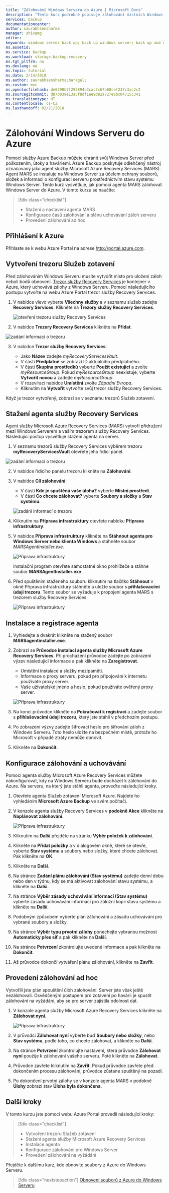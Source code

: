 ```yaml
---
title: "Zálohování Windows Serveru do Azure | Microsoft Docs"
description: "Tento kurz podrobně popisuje zálohování místních Windows Serverů do trezoru služby Recovery Services."
services: backup
documentationcenter: 
author: saurabhsensharma
manager: shivamg
editor: 
keywords: windows server back up; back up windows server; back up and disaster recovery
ms.assetid: 
ms.service: backup
ms.workload: storage-backup-recovery
ms.tgt_pltfrm: na
ms.devlang: na
ms.topic: tutorial
ms.date: 2/14/2018
ms.author: saurabhsensharma;markgal;
ms.custom: mvc
ms.openlocfilehash: de0398b7f295894a3cac7c67b68cef237c3ac2c2
ms.sourcegitcommit: d87b039e13a5f8df1ee9d82a727e6bc04715c341
ms.translationtype: HT
ms.contentlocale: cs-CZ
ms.lasthandoff: 02/21/2018
---
```

# <a name="back-up-windows-server-to-azure"></a>Zálohování Windows Serveru do Azure


Pomocí služby Azure Backup můžete chránit svůj Windows Server před poškozením, útoky a haváriemi. Azure Backup poskytuje odlehčený nástroj označovaný jako agent služby Microsoft Azure Recovery Services (MARS). Agent MARS se instaluje na Windows Server za účelem ochrany souborů, složek a informací o konfiguraci serveru prostřednictvím stavu systému Windows Server. Tento kurz vysvětluje, jak pomocí agenta MARS zálohovat Windows Server do Azure. V tomto kurzu se naučíte: 


> [!div class="checklist"]
> * Stažení a nastavení agenta MARS
> * Konfigurace časů zálohování a plánu uchovávání záloh serveru
> * Provedení zálohování ad hoc


## <a name="log-in-to-azure"></a>Přihlášení k Azure

Přihlaste se k webu Azure Portal na adrese http://portal.azure.com.

## <a name="create-a-recovery-services-vault"></a>Vytvoření trezoru Služeb zotavení

Před zálohováním Windows Serveru musíte vytvořit místo pro uložení záloh neboli bodů obnovení. [Trezor služby Recovery Services](backup-azure-recovery-services-vault-overview.md) je kontejner v Azure, který uchovává zálohy z Windows Serveru. Pomocí následujícího postupu vytvořte na webu Azure Portal trezor služby Recovery Services. 

1. V nabídce vlevo vyberte **Všechny služby** a v seznamu služeb zadejte **Recovery Services**. Klikněte na **Trezory služby Recovery Services**.

   ![otevření trezoru služby Recovery Services](./media/tutorial-backup-windows-server-to-azure/full-browser-open-rs-vault_2.png)

2.  V nabídce **Trezory Recovery Services** klikněte na **Přidat**.

   ![zadání informací o trezoru](./media/tutorial-backup-windows-server-to-azure/provide-vault-detail-2.png)

3.  V nabídce **Trezor služby Recovery Services**:

    - Jako **Název** zadejte *myRecoveryServicesVault*.
    - V části **Předplatné** se zobrazí ID aktuálního předplatného.
    - V části **Skupina prostředků** vyberte **Použít existující** a zvolte *myResourceGroup*. Pokud *myResourceGroup* neexistuje, vyberte **Vytvořit novou** a zadejte *myResourceGroup*. 
    - V rozevírací nabídce **Umístění** zvolte *Západní Evropa*.
    - Kliknutím na **Vytvořit** vytvořte svůj trezor služby Recovery Services.
 
Když je trezor vytvořený, zobrazí se v seznamu trezorů Služeb zotavení.

## <a name="download-recovery-services-agent"></a>Stažení agenta služby Recovery Services

Agent služby Microsoft Azure Recovery Services (MARS) vytvoří přidružení mezi Windows Serverem a vaším trezorem služby Recovery Services. Následující postup vysvětluje stažení agenta na server.

1.  V seznamu trezorů služby Recovery Services výběrem trezoru **myRecoveryServicesVault** otevřete jeho řídicí panel.

   ![zadání informací o trezoru](./media/tutorial-backup-windows-server-to-azure/open-vault-from-list.png)

2.  V nabídce řídicího panelu trezoru klikněte na **Zálohování**.

3.  V nabídce **Cíl zálohování**:

    - V části **Kde je spuštěná vaše úloha?** vyberte **Místní prostředí**. 
    - V části **Co chcete zálohovat?** vyberte **Soubory a složky** a **Stav systému**. 

    ![zadání informací o trezoru](./media/tutorial-backup-windows-server-to-azure/backup-goal.png)
    
4.  Kliknutím na **Příprava infrastruktury** otevřete nabídku **Příprava infrastruktury**.
5.  V nabídce **Příprava infrastruktury** klikněte na **Stáhnout agenta pro Windows Server nebo klienta Windows** a stáhněte soubor *MARSAgentInstaller.exe*. 

    ![Příprava infrastruktury](./media/tutorial-backup-windows-server-to-azure/prepare-infrastructure.png)

    Instalační program otevřete samostatné okno prohlížeče a stáhne soubor **MARSAgentInstaller.exe**.
 
6.  Před spuštěním staženého souboru kliknutím na tlačítko **Stáhnout** v okně Příprava infrastruktury stáhněte a uložte soubor s **přihlašovacími údaji trezoru**. Tento soubor se vyžaduje k propojení agenta MARS s trezorem služby Recovery Services.

    ![Příprava infrastruktury](./media/tutorial-backup-windows-server-to-azure/download-vault-credentials.png)
 
## <a name="install-and-register-the-agent"></a>Instalace a registrace agenta

1. Vyhledejte a dvakrát klikněte na stažený soubor **MARSagentinstaller.exe**.
2. Zobrazí se **Průvodce instalací agenta služby Microsoft Azure Recovery Services**. Při procházení průvodce zadejte po zobrazení výzev následující informace a pak klikněte na **Zaregistrovat**.
    - Umístění instalace a složky mezipaměti.
    - Informace o proxy serveru, pokud pro připojování k internetu používáte proxy server.
    - Vaše uživatelské jméno a heslo, pokud používáte ověřený proxy server.

    ![Příprava infrastruktury](./media/tutorial-backup-windows-server-to-azure/mars-installer.png) 

3. Na konci průvodce klikněte na **Pokračovat k registraci** a zadejte soubor s **přihlašovacími údaji trezoru**, který jste stáhli v předchozím postupu.
 
4. Po zobrazení výzvy zadejte šifrovací heslo pro šifrování záloh z Windows Serveru. Toto heslo uložte na bezpečném místě, protože ho Microsoft v případě ztráty nemůže obnovit.

5. Klikněte na **Dokončit**. 

## <a name="configure-backup-and-retention"></a>Konfigurace zálohování a uchovávání

Pomocí agenta služby Microsoft Azure Recovery Services můžete nakonfigurovat, kdy na Windows Serveru bude docházet k zálohování do Azure. Na serveru, na který jste stáhli agenta, proveďte následující kroky.

1. Otevřete agenta Služeb zotavení Microsoft Azure. Najdete ho vyhledáním **Microsoft Azure Backup** ve svém počítači.

2.  V konzole agenta služby Recovery Services v **podokně Akce** klikněte na **Naplánovat zálohování**.

    ![Příprava infrastruktury](./media/tutorial-backup-windows-server-to-azure/mars-schedule-backup.png)

3. Kliknutím na **Další** přejděte na stránku **Výběr položek k zálohování**.

4. Klikněte na **Přidat položky** a v dialogovém okně, které se otevře, vyberte **Stav systému** a soubory nebo složky, které chcete zálohovat. Pak klikněte na **OK**.

5. Klikněte na **Další**.

6. Na stránce **Zadání plánu zálohování (Stav systému)** zadejte denní dobu nebo den v týdnu, kdy se má aktivovat zálohování stavu systému, a klikněte na **Další**. 

7.  Na stránce **Výběr zásady uchovávání informací (Stav systému)** vyberte zásadu uchovávání informací pro záložní kopii stavu systému a klikněte na **Další**.
8. Podobným způsobem vyberte plán zálohování a zásadu uchovávání pro vybrané soubory a složky. 
8.  Na stránce **Výběr typu prvotní zálohy** ponechejte vybranou možnost **Automaticky přes síť** a pak klikněte na **Další**.
9.  Na stránce **Potvrzení** zkontrolujte uvedené informace a pak klikněte na **Dokončit**.
10. Až průvodce dokončí vytváření plánu zálohování, klikněte na **Zavřít**.

## <a name="perform-an-ad-hoc-back-up"></a>Provedení zálohování ad hoc

Vytvořili jste plán spouštění úloh zálohování. Server jste však ještě nezálohovali. Osvědčeným postupem pro zotavení po havárii je spustit zálohování na vyžádání, aby se pro server zajistila odolnost dat.

1.  V konzole agenta služby Microsoft Azure Recovery Services klikněte na **Zálohovat nyní**.

    ![Příprava infrastruktury](./media/tutorial-backup-windows-server-to-azure/backup-now.png)

2.  V průvodci **Zálohovat nyní** vyberte buď **Soubory nebo složky**, nebo **Stav systému**, podle toho, co chcete zálohovat, a klikněte na **Další**. 
3. Na stránce **Potvrzení** zkontrolujte nastavení, která průvodce **Zálohovat nyní** použije k zálohování vašeho serveru. Poté klikněte na **Zálohovat**.
4.  Průvodce zavřete kliknutím na **Zavřít**. Pokud průvodce zavřete před dokončením procesu zálohování, průvodce zůstane spuštěný na pozadí.
4.  Po dokončení prvotní zálohy se v konzole agenta MARS v podokně **Úlohy** zobrazí stav **Úloha byla dokončena**.


## <a name="next-steps"></a>Další kroky

V tomto kurzu jste pomocí webu Azure Portal provedli následující kroky: 
 
> [!div class="checklist"] 
> * Vytvoření trezoru Služeb zotavení 
> * Stažení agenta služby Microsoft Azure Recovery Services 
> * Instalace agenta 
> * Konfigurace zálohování pro Windows Server 
> * Provedení zálohování na vyžádání 

Přejděte k dalšímu kurz, kde obnovíte soubory z Azure do Windows Serveru.

> [!div class="nextstepaction"] 
> [Obnovení souborů z Azure do Windows Serveru](./tutorial-backup-restore-files-windows-server.md) 

